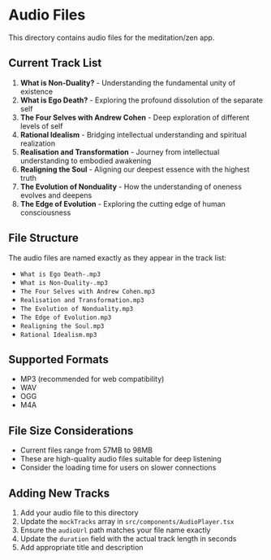 # Audio Files

This directory contains audio files for the meditation/zen app.

## Current Track List

1. **What is Non-Duality?** - Understanding the fundamental unity of existence
2. **What is Ego Death?** - Exploring the profound dissolution of the separate self
3. **The Four Selves with Andrew Cohen** - Deep exploration of different levels of self
4. **Rational Idealism** - Bridging intellectual understanding and spiritual realization
5. **Realisation and Transformation** - Journey from intellectual understanding to embodied awakening
6. **Realigning the Soul** - Aligning our deepest essence with the highest truth
7. **The Evolution of Nonduality** - How the understanding of oneness evolves and deepens
8. **The Edge of Evolution** - Exploring the cutting edge of human consciousness

## File Structure

The audio files are named exactly as they appear in the track list:
- `What is Ego Death-.mp3`
- `What is Non-Duality-.mp3`
- `The Four Selves with Andrew Cohen.mp3`
- `Realisation and Transformation.mp3`
- `The Evolution of Nonduality.mp3`
- `The Edge of Evolution.mp3`
- `Realigning the Soul.mp3`
- `Rational Idealism.mp3`

## Supported Formats

- MP3 (recommended for web compatibility)
- WAV
- OGG
- M4A

## File Size Considerations

- Current files range from 57MB to 98MB
- These are high-quality audio files suitable for deep listening
- Consider the loading time for users on slower connections

## Adding New Tracks

1. Add your audio file to this directory
2. Update the `mockTracks` array in `src/components/AudioPlayer.tsx`
3. Ensure the `audioUrl` path matches your file name exactly
4. Update the `duration` field with the actual track length in seconds
5. Add appropriate title and description 